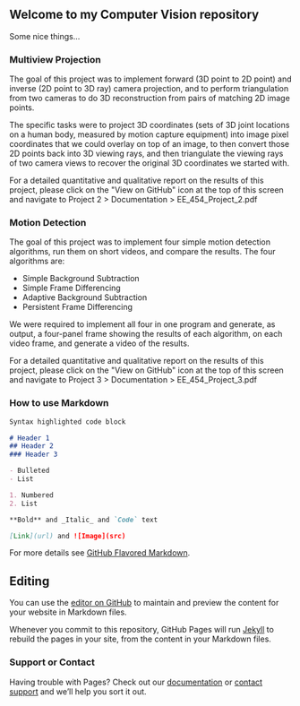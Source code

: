 ## Welcome to my Computer Vision repository

Some nice things...

### Multiview Projection

The goal of this project was to implement forward (3D point to 2D point) and inverse (2D point to
3D ray) camera projection, and to perform triangulation from two cameras to do 3D reconstruction 
from pairs of matching 2D image points.

The specific tasks were to project 3D coordinates (sets of 3D joint locations on a human body,
measured by motion capture equipment) into image pixel coordinates that we could overlay on top 
of an image, to then convert those 2D points back into 3D viewing rays, and then triangulate
the viewing rays of two camera views to recover the original 3D coordinates we started with.

For a detailed quantitative and qualitative report on the results of this project, please click 
on the "View on GitHub" icon at the top of this screen and navigate to Project 2 > Documentation > EE_454_Project_2.pdf

### Motion Detection

The goal of this project was to implement four simple motion detection algorithms, run them on 
short videos, and compare the results. The four algorithms are:
- Simple Background Subtraction
- Simple Frame Differencing
- Adaptive Background Subtraction
- Persistent Frame Differencing

We were required to implement all four in one program and generate, as output, a four-panel frame
showing the results of each algorithm, on each video frame, and generate a video of the results.

For a detailed quantitative and qualitative report on the results of this project, please click 
on the "View on GitHub" icon at the top of this screen and navigate to Project 3 > Documentation > EE_454_Project_3.pdf

### How to use Markdown

```markdown
Syntax highlighted code block

# Header 1
## Header 2
### Header 3

- Bulleted
- List

1. Numbered
2. List

**Bold** and _Italic_ and `Code` text

[Link](url) and ![Image](src)
```

For more details see [GitHub Flavored Markdown](https://guides.github.com/features/mastering-markdown/).

## Editing

You can use the [editor on GitHub](https://github.com/emmanuelfwerr/Computer-Vision/edit/master/README.md) to maintain and preview the content for your website in Markdown files.

Whenever you commit to this repository, GitHub Pages will run [Jekyll](https://jekyllrb.com/) to rebuild the pages in your site, from the content in your Markdown files.

### Support or Contact

Having trouble with Pages? Check out our [documentation](https://help.github.com/categories/github-pages-basics/) or [contact support](https://github.com/contact) and we’ll help you sort it out.
